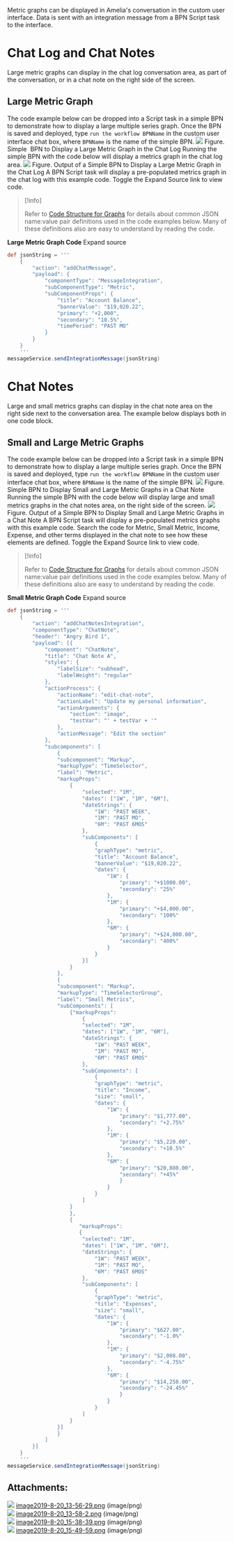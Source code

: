 Metric graphs can be displayed in Amelia's conversation in the custom user interface. Data is sent with an integration message from a BPN Script task to the interface.
# Chat Log and Chat Notes
Large metric graphs can display in the chat log conversation area, as part of the conversation, or in a chat note on the right side of the screen.
## Large Metric Graph
The code example below can be dropped into a Script task in a simple BPN to demonstrate how to display a large multiple series graph. Once the BPN is saved and deployed, type `run the workflow BPNName` in the custom user interface chat box, where `BPNName` is the name of the simple BPN.
![](attachments/23396835/23396945.png)
Figure. Simple  BPN to Display a Large Metric Graph in the Chat Log
Running the simple BPN with the code below will display a metrics graph in the chat log area.
![](attachments/23396835/23396944.png)
Figure. Output of a Simple BPN to Display a Large Metric Graph in the Chat Log
A BPN Script task will display a pre-populated metrics graph in the chat log with this example code. Toggle the Expand Source link to view code.
> [!info]  
>
> Refer to [Code Structure for Graphs](https://docs.ipsoft.com/display/AmeliaDocsV37/Graphs#Graphs-CodeStructure) for details about common JSON name:value pair definitions used in the code examples below. Many of these definitions also are easy to understand by reading the code. 

**Large Metric Graph Code** Expand source
``` groovy
def jsonString = '''
    {
        "action": "addChatMessage",
        "payload": {
            "componentType": "MessageIntegration",
            "subComponentType": "Metric",
            "subComponentProps": {
                "title": "Account Balance",
                "bannerValue": "$19,020.22",
                "primary": "+2,000",
                "secondary": "10.5%",
                "timePeriod": "PAST MO"
            }
        }
    }
    '''
messageService.sendIntegrationMessage(jsonString)
```
# Chat Notes
Large and small metrics graphs can display in the chat note area on the right side next to the conversation area. The example below displays both in one code block.
## Small and Large Metric Graphs
The code example below can be dropped into a Script task in a simple BPN to demonstrate how to display a large multiple series graph. Once the BPN is saved and deployed, type `run the workflow BPNName` in the custom user interface chat box, where `BPNName` is the name of the simple BPN.
![](attachments/23396835/23396949.png)
Figure. Simple BPN to Display Small and Large Metric Graphs in a Chat Note
Running the simple BPN with the code below will display large and small metrics graphs in the chat notes area, on the right side of the screen.
![](attachments/23396835/23396948.png)
Figure. Output of a Simple BPN to Display Small and Large Metric Graphs in a Chat Note
A BPN Script task will display a pre-populated metrics graphs with this example code. Search the code for Metric, Small Metric, Income, Expense, and other terms displayed in the chat note to see how these elements are defined. Toggle the Expand Source link to view code.
> [!info]  
>
> Refer to [Code Structure for Graphs](https://docs.ipsoft.com/display/AmeliaDocsV37/Graphs#Graphs-CodeStructure) for details about common JSON name:value pair definitions used in the code examples below. Many of these definitions also are easy to understand by reading the code. 

**Small Metric Graph Code** Expand source
``` groovy
def jsonString = '''
    {
        "action": "addChatNotesIntegration",
        "componentType": "ChatNote",
        "header": "Angry Bird 1",
        "payload": [{
            "component": "ChatNote",
            "title": "Chat Note A",
            "styles": {
                "labelSize": "subhead",
                "labelWeight": "regular"
            },
            "actionProcess": {
                "actionName": "edit-chat-note",
                "actionLabel": "Update my personal information",
                "actionArguments": {
                    "section": "image",
                    "testVar": "' + testVar + '"
                },
                "actionMessage": "Edit the section"
            },
            "subcomponents": [
                {
                "subcomponent": "Markup",
                "markupType": "TimeSelector",
                "label": "Metric",
                "markupProps":
                    {
                        "selected": "1M",
                        "dates": ["1W", "1M", "6M"],
                        "dateStrings": {
                            "1W": "PAST WEEK",
                            "1M": "PAST MO",
                            "6M": "PAST 6MOS"
                        },
                        "subComponents": [
                            {
                            "graphType": "metric",
                            "title": "Account Balance",
                            "bannerValue": "$19,020.22",
                            "dates": {
                                "1W": {
                                    "primary": "+$1000.00",
                                    "secondary": "25%"
                                },
                                "1M": {
                                    "primary": "+$4,000.00",
                                    "secondary": "100%"
                                },
                                "6M": {
                                    "primary": "+$24,000.00",
                                    "secondary": "400%"
                                }
                            }
                        }]
                    }
                },
                {
                "subcomponent": "Markup",
                "markupType": "TimeSelectorGroup",
                "label": "Small Metrics",
                "subComponents": [
                    {"markupProps":
                        {
                        "selected": "1M",
                        "dates": ["1W", "1M", "6M"],
                        "dateStrings": {
                            "1W": "PAST WEEK",
                            "1M": "PAST MO",
                            "6M": "PAST 6MOS"
                        },
                        "subComponents": [
                            {
                            "graphType": "metric",
                            "title": "Income",
                            "size": "small",
                            "dates": {
                                "1W": {
                                    "primary": "$1,777.00",
                                    "secondary": "+2.75%"
                                },
                                "1M": {
                                    "primary": "$5,220.00",
                                    "secondary": "+10.5%"
                                },
                                "6M": {
                                    "primary": "$20,880.00",
                                    "secondary": "+45%"
                                    }
                                }
                            }
                        ]
                    }
                    },
                    {
                       "markupProps":
                       {
                        "selected": "1M",
                        "dates": ["1W", "1M", "6M"],
                        "dateStrings": {
                            "1W": "PAST WEEK",
                            "1M": "PAST MO",
                            "6M": "PAST 6MOS"
                        },
                        "subComponents": [
                            {
                            "graphType": "metric",
                            "title": "Expenses",
                            "size": "small",
                            "dates": {
                                "1W": {
                                    "primary": "$627.00",
                                    "secondary": "-1.0%"
                                },
                                "1M": {
                                    "primary": "$2,008.00",
                                    "secondary": "-4.75%"
                                },
                                "6M": {
                                    "primary": "$14,258.00",
                                    "secondary": "-24.45%"
                                    }
                                }
                            }
                        ]
                    }
                }]
                }
            ]
        }]
    }
    '''
messageService.sendIntegrationMessage(jsonString)
```
## Attachments:
![](images/icons/bullet_blue.gif) [image2019-8-20_13-56-29.png](attachments/23396835/23396944.png) (image/png)  
![](images/icons/bullet_blue.gif) [image2019-8-20_13-58-2.png](attachments/23396835/23396945.png) (image/png)  
![](images/icons/bullet_blue.gif) [image2019-8-20_15-38-39.png](attachments/23396835/23396948.png) (image/png)  
![](images/icons/bullet_blue.gif) [image2019-8-20_15-49-59.png](attachments/23396835/23396949.png) (image/png)  
